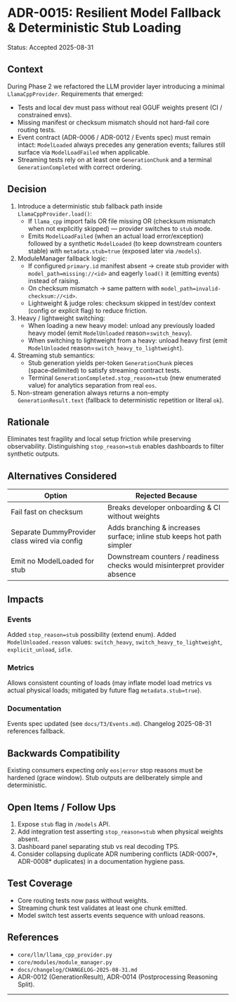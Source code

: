 # ADR-0015: Resilient Model Fallback & Deterministic Stub Loading

Status: Accepted 2025-08-31

## Context

During Phase 2 we refactored the LLM provider layer introducing a minimal `LlamaCppProvider`.
Requirements that emerged:
- Tests and local dev must pass without real GGUF weights present (CI / constrained envs).
- Missing manifest or checksum mismatch should not hard-fail core routing tests.
- Event contract (ADR-0006 / ADR-0012 / Events spec) must remain intact: `ModelLoaded` always precedes any generation events; failures still surface via `ModelLoadFailed` when applicable.
- Streaming tests rely on at least one `GenerationChunk` and a terminal `GenerationCompleted` with correct ordering.

## Decision

1. Introduce a deterministic stub fallback path inside `LlamaCppProvider.load()`:
   - If `llama_cpp` import fails OR file missing OR (checksum mismatch when not explicitly skipped) — provider switches to `stub` mode.
   - Emits `ModelLoadFailed` (when an actual load error/exception) followed by a synthetic `ModelLoaded` (to keep downstream counters stable) with `metadata.stub=true` (exposed later via `/models`).
2. ModuleManager fallback logic:
   - If configured `primary.id` manifest absent → create stub provider with `model_path=missing://<id>` and eagerly `load()` it (emitting events) instead of raising.
   - On checksum mismatch → same pattern with `model_path=invalid-checksum://<id>`.
   - Lightweight & judge roles: checksum skipped in test/dev context (config or explicit flag) to reduce friction.
3. Heavy / lightweight switching:
   - When loading a new heavy model: unload any previously loaded heavy model (emit `ModelUnloaded` reason=`switch_heavy`).
   - When switching to lightweight from a heavy: unload heavy first (emit `ModelUnloaded` reason=`switch_heavy_to_lightweight`).
4. Streaming stub semantics:
   - Stub generation yields per-token `GenerationChunk` pieces (space‑delimited) to satisfy streaming contract tests.
   - Terminal `GenerationCompleted.stop_reason=stub` (new enumerated value) for analytics separation from real `eos`.
5. Non-stream generation always returns a non-empty `GenerationResult.text` (fallback to deterministic repetition or literal `ok`).

## Rationale
Eliminates test fragility and local setup friction while preserving observability. Distinguishing `stop_reason=stub` enables dashboards to filter synthetic outputs.

## Alternatives Considered
| Option | Rejected Because |
|--------|------------------|
| Fail fast on checksum | Breaks developer onboarding & CI without weights |
| Separate DummyProvider class wired via config | Adds branching & increases surface; inline stub keeps hot path simpler |
| Emit no ModelLoaded for stub | Downstream counters / readiness checks would misinterpret provider absence |

## Impacts
### Events
Added `stop_reason=stub` possibility (extend enum). Added `ModelUnloaded.reason` values: `switch_heavy`, `switch_heavy_to_lightweight`, `explicit_unload`, `idle`.

### Metrics
Allows consistent counting of loads (may inflate model load metrics vs actual physical loads; mitigated by future flag `metadata.stub=true`).

### Documentation
Events spec updated (see `docs/ТЗ/Events.md`). Changelog 2025-08-31 references fallback.

## Backwards Compatibility
Existing consumers expecting only `eos|error` stop reasons must be hardened (grace window). Stub outputs are deliberately simple and deterministic.

## Open Items / Follow Ups
1. Expose `stub` flag in `/models` API.
2. Add integration test asserting `stop_reason=stub` when physical weights absent.
3. Dashboard panel separating stub vs real decoding TPS.
4. Consider collapsing duplicate ADR numbering conflicts (ADR-0007*, ADR-0008* duplicates) in a documentation hygiene pass.

## Test Coverage
- Core routing tests now pass without weights.
- Streaming chunk test validates at least one chunk emitted.
- Model switch test asserts events sequence with unload reasons.

## References
- `core/llm/llama_cpp_provider.py`
- `core/modules/module_manager.py`
- `docs/changelog/CHANGELOG-2025-08-31.md`
- ADR-0012 (GenerationResult), ADR-0014 (Postprocessing Reasoning Split).

---
